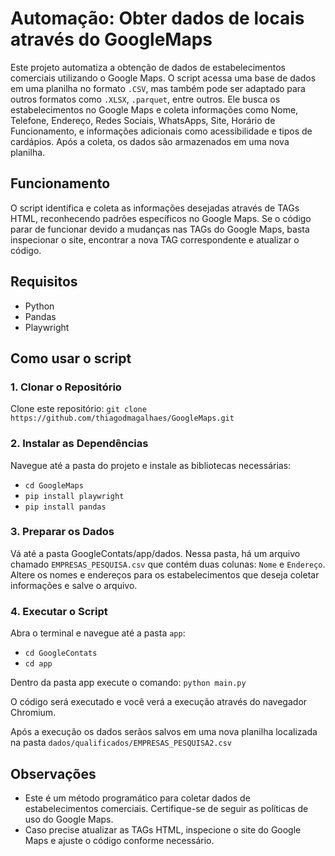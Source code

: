 # Automação: Obter dados de locais através do GoogleMaps
Este projeto automatiza a obtenção de dados de estabelecimentos comerciais utilizando o Google Maps. O script acessa uma base de dados em uma planilha no formato `.CSV`, mas também pode ser adaptado para outros formatos como `.XLSX`, `.parquet`, entre outros. Ele busca os estabelecimentos no Google Maps e coleta informações como Nome, Telefone, Endereço, Redes Sociais, WhatsApps, Site, Horário de Funcionamento, e informações adicionais como acessibilidade e tipos de cardápios. Após a coleta, os dados são armazenados em uma nova planilha.

## Funcionamento
O script identifica e coleta as informações desejadas através de TAGs HTML, reconhecendo padrões específicos no Google Maps. Se o código parar de funcionar devido a mudanças nas TAGs do Google Maps, basta inspecionar o site, encontrar a nova TAG correspondente e atualizar o código.

## Requisitos
* Python
* Pandas
* Playwright

## Como usar o script
### 1. Clonar o Repositório
Clone este repositório:
`git clone https://github.com/thiagodmagalhaes/GoogleMaps.git`

### 2. Instalar as Dependências
Navegue até a pasta do projeto e instale as bibliotecas necessárias:
 * `cd GoogleMaps`
 * `pip install playwright `
 * `pip install pandas`

### 3. Preparar os Dados
Vá até a pasta GoogleContats/app/dados. Nessa pasta, há um arquivo chamado `EMPRESAS_PESQUISA.csv` que contém duas colunas: `Nome` e `Endereço`. Altere os nomes e endereços para os estabelecimentos que deseja coletar informações e salve o arquivo.

### 4. Executar o Script
Abra o terminal e navegue até a pasta `app`:
* `cd GoogleContats`
* `cd app`
  
Dentro da pasta app execute o comando: `python main.py`

O código será executado e você verá a execução através do navegador Chromium.

Após a execução os dados serãos salvos em uma nova planilha localizada na pasta `dados/qualificados/EMPRESAS_PESQUISA2.csv`

## Observações
* Este é um método programático para coletar dados de estabelecimentos comerciais. Certifique-se de seguir as políticas de uso do Google Maps.
* Caso precise atualizar as TAGs HTML, inspecione o site do Google Maps e ajuste o código conforme necessário.

